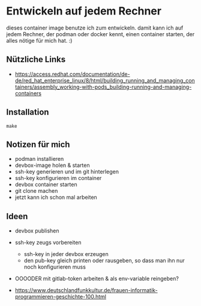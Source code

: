 # Entwickeln auf jedem Rechner

dieses container image benutze ich zum entwickeln. damit kann ich auf jedem Rechner, der podman oder docker kennt, einen container starten, der alles nötige für mich hat. :)

## Nützliche Links
- https://access.redhat.com/documentation/de-de/red_hat_enterprise_linux/8/html/building_running_and_managing_containers/assembly_working-with-pods_building-running-and-managing-containers

## Installation
```shell
make
```

## Notizen für mich
- podman installieren
- devbox-image holen & starten
- ssh-key generieren und im git hinterlegen
- ssh-key konfigurieren im container
- devbox container starten
- git clone machen
- jetzt kann ich schon mal arbeiten

## Ideen
- devbox publishen
- ssh-key zeugs vorbereiten
    * ssh-key in jeder devbox erzeugen
    * den pub-key gleich printen oder rausgeben, so dass man ihn nur noch konfigurieren muss

- OOOODER mit gitlab-token arbeiten & als env-variable reingeben?

- https://www.deutschlandfunkkultur.de/frauen-informatik-programmieren-geschichte-100.html

